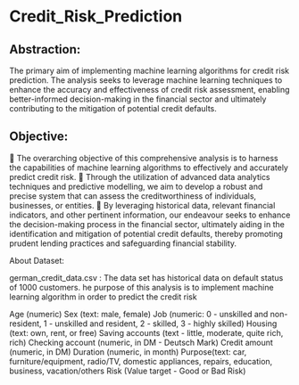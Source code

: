 # Credit_Risk_Prediction
## Abstraction:
The primary aim of implementing machine learning algorithms for credit risk prediction.
The analysis seeks to leverage machine learning techniques to enhance the accuracy and effectiveness of credit risk assessment, enabling better-informed decision-making in the financial sector and ultimately contributing to the mitigation of potential credit defaults.

## Objective:
🔺 The overarching objective of this comprehensive analysis is to harness the capabilities of machine learning algorithms to effectively and accurately predict credit risk. 
🔺 Through the utilization of advanced data analytics techniques and predictive modelling, we aim to develop a robust and precise system that can assess the creditworthiness of individuals, businesses, or entities. 
🔺 By leveraging historical data, relevant financial indicators, and other pertinent information, our endeavour seeks to enhance the decision-making process in the financial sector, ultimately aiding in the identification and mitigation of potential credit defaults, thereby promoting prudent lending practices and safeguarding financial stability.

About Dataset:

german_credit_data.csv : 
The data set has historical data on default status of 1000 customers.
he purpose of this analysis is to implement machine learning algorithm in order to predict the credit risk

Age (numeric)
Sex (text: male, female)
Job (numeric: 0 - unskilled and non-resident, 1 - unskilled and resident, 2 - skilled, 3 - highly skilled)
Housing (text: own, rent, or free)
Saving accounts (text - little, moderate, quite rich, rich)
Checking account (numeric, in DM - Deutsch Mark)
Credit amount (numeric, in DM)
Duration (numeric, in month)
Purpose(text: car, furniture/equipment, radio/TV, domestic appliances, repairs, education, business, vacation/others
Risk (Value target - Good or Bad Risk)
